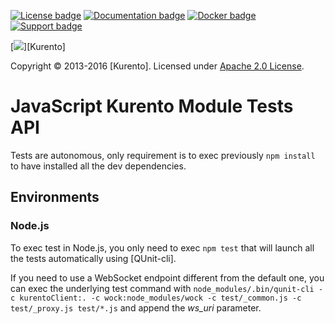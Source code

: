 [![License badge](https://img.shields.io/badge/license-Apache2-orange.svg)](http://www.apache.org/licenses/LICENSE-2.0)
[![Documentation badge](https://readthedocs.org/projects/fiware-orion/badge/?version=latest)](http://doc-kurento.readthedocs.org/en/latest/)
[![Docker badge](https://img.shields.io/docker/pulls/fiware/orion.svg)](https://hub.docker.com/r/fiware/stream-oriented-kurento/)
[![Support badge]( https://img.shields.io/badge/support-sof-yellowgreen.svg)](http://stackoverflow.com/questions/tagged/kurento)

[![][KurentoImage]][Kurento]

Copyright © 2013-2016 [Kurento]. Licensed under [Apache 2.0 License].

JavaScript Kurento Module Tests API
===================================
Tests are autonomous, only requirement is to exec previously ```npm install```
to have installed all the dev dependencies.

## Environments

### Node.js

To exec test in Node.js, you only need to exec ```npm test``` that will launch
all the tests automatically using [QUnit-cli].

If you need to use a WebSocket endpoint different from the default one, you can exec the underlying test command with
```node_modules/.bin/qunit-cli -c kurentoClient:. -c wock:node_modules/wock -c test/_common.js -c test/_proxy.js test/*.js``` and append the *ws_uri* parameter.


[KurentoImage]: https://secure.gravatar.com/avatar/21a2a12c56b2a91c8918d5779f1778bf?s=120
[Apache 2.0 License]: http://www.apache.org/licenses/LICENSE-2.0
[website]: http://kurento.org
